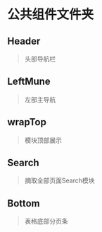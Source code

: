 公共组件文件夹
============

## Header
> 头部导航栏
> 
## LeftMune
> 左部主导航

## wrapTop
> 模块顶部展示

## Search
> 摘取全部页面Search模块

## Bottom
> 表格底部分页条